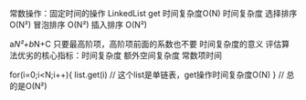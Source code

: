 常数操作：固定时间的操作
LinkedList get 时间复杂度O(N)
时间复杂度
选择排序 O(N²)
冒泡排序 O(N²)
插入排序 O(N²)

a*N²+b*N+C 只要最高阶项，高阶项前面的系数也不要
时间复杂度的意义
评估算法优劣的核心指标：时间复杂度 额外空间复杂度 常数项时间

for(i=0;i<N;i++){
    list.get(i) // 这个list是单链表，get操作时间复杂度O(N) 
}
// 总的是O(N²)